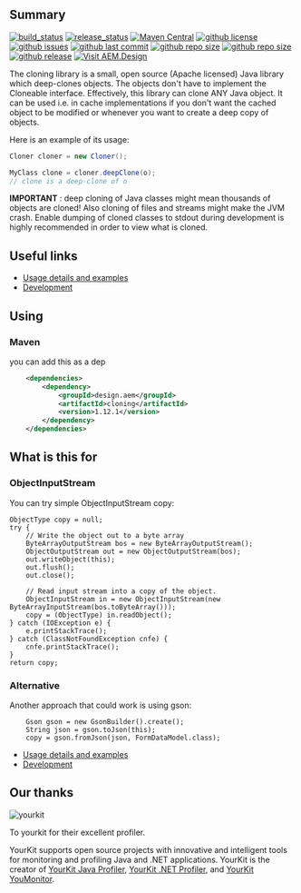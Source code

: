 ## Summary

[![build_status](https://github.com/aem-design/cloning/workflows/build/badge.svg?branch=master)](https://github.com/aem-design/cloning/actions?workflow=build)
[![release_status](https://github.com/aem-design/cloning/workflows/release-to-maven-central/badge.svg?branch=master)](https://github.com/aem-design/cloning/actions?workflow=release-to-maven-central)
[![Maven Central](https://maven-badges.herokuapp.com/maven-central/design.aem/cloning/badge.svg?magic)](https://maven-badges.herokuapp.com/maven-central/design.aem/cloning)
[![github license](https://img.shields.io/github/license/aem-design/cloning)](https://github.com/aem-design/cloning)
[![github issues](https://img.shields.io/github/issues/aem-design/cloning)](https://github.com/aem-design/cloning)
[![github last commit](https://img.shields.io/github/last-commit/aem-design/cloning)](https://github.com/aem-design/cloning)
[![github repo size](https://img.shields.io/github/repo-size/aem-design/cloning)](https://github.com/aem-design/cloning)
[![github repo size](https://img.shields.io/github/languages/code-size/aem-design/cloning)](https://github.com/aem-design/cloning)
[![github release](https://img.shields.io/github/release/aem-design/cloning)](https://github.com/aem-design/cloning)
[![Visit AEM.Design](https://img.shields.io/badge/visit-aem.design-brightgreen)](https://aem.design/)

The cloning library is a small, open source (Apache licensed) Java library which deep-clones objects. The objects don't have to implement the Cloneable interface. Effectively, this library can clone ANY Java object. It can be used i.e. in cache implementations if you don't want the cached object to be modified or whenever you want to create a deep copy of objects.

Here is an example of its usage:

```java
Cloner cloner = new Cloner();

MyClass clone = cloner.deepClone(o);
// clone is a deep-clone of o
```

**IMPORTANT** : deep cloning of Java classes might mean thousands of objects are cloned! Also cloning of files and streams might make the JVM crash. Enable dumping of cloned classes to stdout during development is highly recommended in order to view what is cloned.

## Useful links
  * [Usage details and examples](USAGE.md)
  * [Development](DEVELOPMENT.md)
 
 
## Using

### Maven

you can add this as a dep

```xml
    <dependencies>
        <dependency>
            <groupId>design.aem</groupId>
            <artifactId>cloning</artifactId>
            <version>1.12.1</version>
        </dependency>
    </dependencies>
```
 
## What is this for

### ObjectInputStream

You can try simple ObjectInputStream copy:

```
ObjectType copy = null;
try {
    // Write the object out to a byte array
    ByteArrayOutputStream bos = new ByteArrayOutputStream();
    ObjectOutputStream out = new ObjectOutputStream(bos);
    out.writeObject(this);
    out.flush();
    out.close();

    // Read input stream into a copy of the object.
    ObjectInputStream in = new ObjectInputStream(new ByteArrayInputStream(bos.toByteArray()));
    copy = (ObjectType) in.readObject();
} catch (IOException e) {
    e.printStackTrace();
} catch (ClassNotFoundException cnfe) {
    cnfe.printStackTrace();
}
return copy;
```

### Alternative

Another approach that could work is using gson:

```
    Gson gson = new GsonBuilder().create();
    String json = gson.toJson(this);
    copy = gson.fromJson(json, FormDataModel.class);
```


* [Usage details and examples](USAGE.md)
* [Development](DEVELOPMENT.md)


## Our thanks

![yourkit](https://www.yourkit.com/images/yklogo.png)

To yourkit for their excellent profiler.

YourKit supports open source projects with innovative and intelligent tools
for monitoring and profiling Java and .NET applications.
YourKit is the creator of [YourKit Java Profiler](https://www.yourkit.com/java/profiler/),
[YourKit .NET Profiler](https://www.yourkit.com/dotnet-profiler/),
and [YourKit YouMonitor](https://www.yourkit.com/youmonitor/).